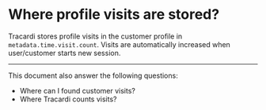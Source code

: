 # Where profile visits are stored?

Tracardi stores profile visits in the customer profile in `metadata.time.visit.count`. Visits are automatically
increased when user/customer starts new session.

---
This document also answer the following questions:
- Where can I found customer visits?
- Where Tracardi counts visits?